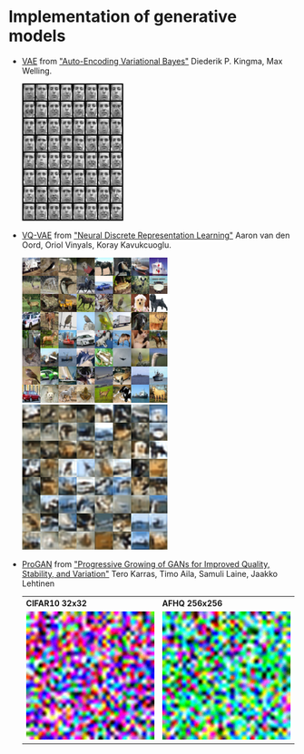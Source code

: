 # Implementation of generative models

- [VAE](vae.py) from ["Auto-Encoding Variational Bayes"](https://arxiv.org/abs/1312.6114) Diederik P. Kingma, Max Welling.

    ![VAE_frey_faces](./images/vae_frey_faces.png)

- [VQ-VAE](vq_vae.py) from ["Neural Discrete Representation Learning"](https://arxiv.org/abs/1711.00937) Aaron van den Oord, Oriol Vinyals, Koray Kavukcuoglu.

    ![Original_VQVAE](./images/vq_vae.png)
    ![Rec_VQVAE](./images/vq_vae_rec.png)


- [ProGAN](progan.py) from ["Progressive Growing of GANs for Improved Quality, Stability, and Variation"](https://arxiv.org/abs/1710.10196) Tero Karras, Timo Aila, Samuli Laine, Jaakko Lehtinen

    <table>
        <tr>
            <th>CIFAR10 32x32</th>
            <th>AFHQ 256x256</th>
        </tr>
        <tr>
            <td><img src="./images/progan_cifar10_32x32.gif"></td>
            <td><img src="./images/progan_afhq_256x256.gif"></td>
        </tr>
    </table>

